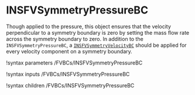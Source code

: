# INSFVSymmetryPressureBC

Though applied to the pressure, this object ensures that the velocity
perpendicular to a symmetry boundary is zero by setting the mass flow rate
across the symmetry boundary to zero. In addition to the
`INSFVSymmetryPressureBC`, a [`INSFVSymmetryVelocityBC`](INSFVSymmetryVelocityBC.md)
should be applied for every velocity component on a symmetry boundary.

!syntax parameters /FVBCs/INSFVSymmetryPressureBC

!syntax inputs /FVBCs/INSFVSymmetryPressureBC

!syntax children /FVBCs/INSFVSymmetryPressureBC
